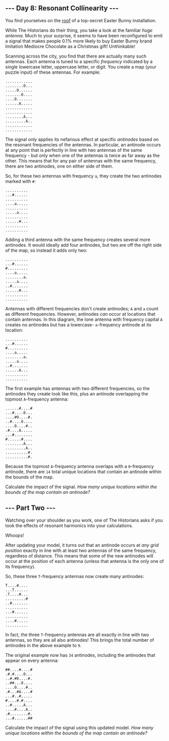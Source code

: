 ## \-\-\- Day 8: Resonant Collinearity ---

You find yourselves on the [roof](http://adventofcode.com/2016/day/25) of a top-secret Easter Bunny installation.

While The Historians do their thing, you take a look at the familiar _huge antenna_. Much to your surprise, it seems to have been reconfigured to emit a signal that makes people 0.1% more likely to buy Easter Bunny brand Imitation Mediocre Chocolate as a Christmas gift! Unthinkable!

Scanning across the city, you find that there are actually many such antennas. Each antenna is tuned to a specific _frequency_ indicated by a single lowercase letter, uppercase letter, or digit. You create a map (your puzzle input) of these antennas. For example:

```
............
........0...
.....0......
.......0....
....0.......
......A.....
............
............
........A...
.........A..
............
............

```

The signal only applies its nefarious effect at specific _antinodes_ based on the resonant frequencies of the antennas. In particular, an antinode occurs at any point that is perfectly in line with two antennas of the same frequency - but only when one of the antennas is twice as far away as the other. This means that for any pair of antennas with the same frequency, there are two antinodes, one on either side of them.

So, for these two antennas with frequency `a`, they create the two antinodes marked with `#`:

```
..........
...#......
..........
....a.....
..........
.....a....
..........
......#...
..........
..........

```

Adding a third antenna with the same frequency creates several more antinodes. It would ideally add four antinodes, but two are off the right side of the map, so instead it adds only two:

```
..........
...#......
#.........
....a.....
........a.
.....a....
..#.......
......#...
..........
..........

```

Antennas with different frequencies don't create antinodes; `A` and `a` count as different frequencies. However, antinodes _can_ occur at locations that contain antennas. In this diagram, the lone antenna with frequency capital `A` creates no antinodes but has a lowercase- `a`-frequency antinode at its location:

```
..........
...#......
#.........
....a.....
........a.
.....a....
..#.......
......A...
..........
..........

```

The first example has antennas with two different frequencies, so the antinodes they create look like this, plus an antinode overlapping the topmost `A`-frequency antenna:

```
......#....#
...#....0...
....#0....#.
..#....0....
....0....#..
.#....A.....
...#........
#......#....
........A...
.........A..
..........#.
..........#.

```

Because the topmost `A`-frequency antenna overlaps with a `0`-frequency antinode, there are `14` total unique locations that contain an antinode within the bounds of the map.

Calculate the impact of the signal. _How many unique locations within the bounds of the map contain an antinode?_

## \-\-\- Part Two ---

Watching over your shoulder as you work, one of The Historians asks if you took the effects of resonant harmonics into your calculations.

Whoops!

After updating your model, it turns out that an antinode occurs at _any grid position_ exactly in line with at least two antennas of the same frequency, regardless of distance. This means that some of the new antinodes will occur at the position of each antenna (unless that antenna is the only one of its frequency).

So, these three `T`-frequency antennas now create many antinodes:

```
T....#....
...T......
.T....#...
.........#
..#.......
..........
...#......
..........
....#.....
..........

```

In fact, the three `T`-frequency antennas are all exactly in line with two antennas, so they are all also antinodes! This brings the total number of antinodes in the above example to `9`.

The original example now has `34` antinodes, including the antinodes that appear on every antenna:

```
##....#....#
.#.#....0...
..#.#0....#.
..##...0....
....0....#..
.#...#A....#
...#..#.....
#....#.#....
..#.....A...
....#....A..
.#........#.
...#......##

```

Calculate the impact of the signal using this updated model. _How many unique locations within the bounds of the map contain an antinode?_